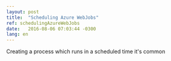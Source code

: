 ```yaml
---
layout: post
title:  "Scheduling Azure WebJobs"
ref: schedulingAzureWebJobs
date:   2016-08-06 07:03:44 -0300
lang: en
---
```


Creating a process which runs in a scheduled time it's common 